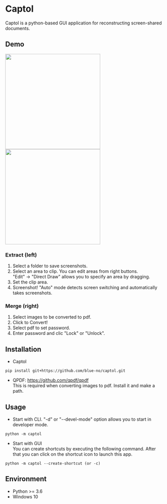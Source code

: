 # Captol
Captol is a python-based GUI application for reconstructing screen-shared documents.

## Demo
<img src="https://user-images.githubusercontent.com/88641432/165248360-bf9e38e5-f1cb-44e5-a033-441989d16e34.png" height=300><img src="https://user-images.githubusercontent.com/88641432/165248729-9b462d20-0496-46ce-816a-f98e8e9165e8.png" height=300>

### Extract (left)
1. Select a folder to save screenshots.
2. Select an area to clip. You can edit areas from right buttons. <br>
"Edit" -> "Direct Draw" allows you to specify an area by dragging.
3. Set the clip area.
4. Screenshot! "Auto" mode detects screen switching and automatically takes screenshots.

### Merge (right)
1. Select images to be converted to pdf.
2. Click to Convert!
3. Select pdf to set password.
4. Enter password and clic "Lock" or "Unlock".

## Installation
* Captol
```
pip install git+https://github.com/blue-no/captol.git
```

* QPDF: https://github.com/qpdf/qpdf<br>
This is required when converting images to pdf. Install it and make a path.

## Usage
* Start with CLI. "-d" or "--devel-mode" option allows you to start in developer mode.
```
python -m captol
```
* Start with GUI<br>
You can create shortcuts by executing the following command. After that you can click on the shortcut icon to launch this app.
```
python -m captol --create-shortcut (or -c)
```

## Environment
* Python >= 3.6
* Windows 10

